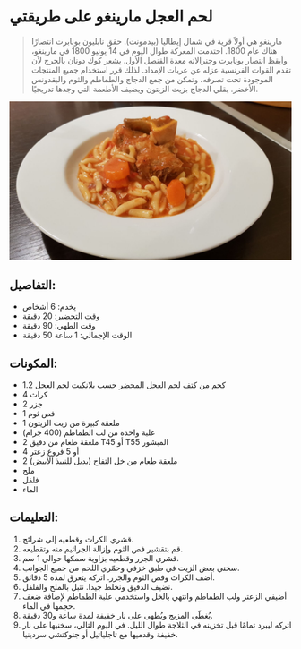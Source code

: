 # لحم العجل مارينغو على طريقتي

> مارينغو هي أولاً قرية في شمال إيطاليا (بيدمونت). حقق نابليون بونابرت انتصارًا هناك عام 1800.
> احتدمت المعركة طوال اليوم في 14 يونيو 1800 في مارينغو، وأيقظ انتصار بونابرت وجنرالاته معدة القنصل الأول. يشعر كوك دونان بالحرج لأن تقدم القوات الفرنسية عزله عن عربات الإمداد. لذلك قرر استخدام جميع المنتجات الموجودة تحت تصرفه، وتمكن من جمع الدجاج والطماطم والثوم والبقدونس الأخضر. يقلي الدجاج بزيت الزيتون ويضيف الأطعمة التي وجدها تدريجيًا. 

![مارينغو عجل في طريقي](https://github.com/anamorph/recettes/blob/master/photos/fr-plat-veau_marengo_a_ma_facon-01.jpg?raw=true)

## التفاصيل:
* يخدم: 6 أشخاص
* وقت التحضير: 20 دقيقة
* وقت الطهي: 90 دقيقة
* الوقت الإجمالي: 1 ساعة 50 دقيقة

## المكونات:
* 1.2 كجم من كتف لحم العجل المحضر حسب بلانكيت لحم العجل
* 4 كراث
* 2 جزر
* 1 فص ثوم
* 1 ملعقة كبيرة من زيت الزيتون
* علبة واحدة من لب الطماطم (400 جرام)
* 2 ملعقة طعام من دقيق T45 أو T55 المبشور
* 4 أو 5 فروع زعتر
* 2 ملعقة طعام من خل التفاح (بديل للنبيذ الأبيض)
* ملح
* فلفل
* الماء

## التعليمات:
1. قشري الكراث وقطعيه إلى شرائح.
1. قم بتقشير فص الثوم وإزالة الجراثيم منه وتقطيعه.
1. قشري الجزر وقطعيه بزاوية سمكها حوالي 1 سم.
1. سخني بعض الزيت في طبق خزفي وحمّري اللحم من جميع الجوانب.
1. أضف الكراث وفص الثوم والجزر. اتركه يتعرق لمدة 5 دقائق.
1. نضيف الدقيق ونخلط جيدا. نتبل بالملح والفلفل.
1. أضيفي الزعتر ولب الطماطم وانتهي بالخل واستخدمي علبة الطماطم لإضافة ضعف حجمها في الماء.
1. يُغطّى المزيج ويُطهى على نار خفيفة لمدة ساعة و30 دقيقة.
1. اتركه ليبرد تمامًا قبل تخزينه في الثلاجة طوال الليل. في اليوم التالي، سخنيها على نار خفيفة وقدميها مع تاجلياتيل أو جنوكتشي سردينيا.
